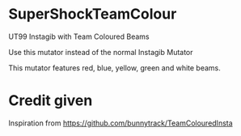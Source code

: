 # SuperShockTeamColour
UT99 Instagib with Team Coloured Beams

Use this mutator instead of the normal Instagib Mutator

This mutator features red, blue, yellow, green and white beams.

# Credit given
Inspiration from https://github.com/bunnytrack/TeamColouredInsta
